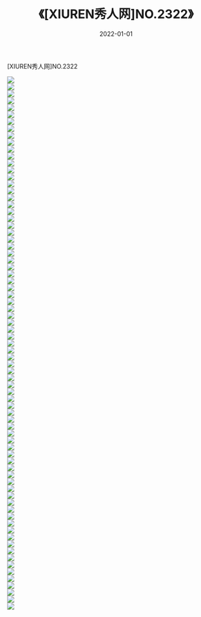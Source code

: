 ﻿---
layout: post
title:  《[XIUREN秀人网]NO.2322》
date:   2022-01-01
img: http://pic.660000.xyz/1:/秀人网/秀人网第03部分/[XIUREN秀人网]NO.2322/000.jpg
categories: [美女, 清纯, 唯美]
---

[XIUREN秀人网]NO.2322

 ![](http://pic.660000.xyz/1:/秀人网/秀人网第03部分/[XIUREN秀人网]NO.2322/001.jpg) <br>![](http://pic.660000.xyz/1:/秀人网/秀人网第03部分/[XIUREN秀人网]NO.2322/002.jpg) <br>![](http://pic.660000.xyz/1:/秀人网/秀人网第03部分/[XIUREN秀人网]NO.2322/003.jpg) <br>![](http://pic.660000.xyz/1:/秀人网/秀人网第03部分/[XIUREN秀人网]NO.2322/004.jpg) <br>![](http://pic.660000.xyz/1:/秀人网/秀人网第03部分/[XIUREN秀人网]NO.2322/005.jpg) <br>![](http://pic.660000.xyz/1:/秀人网/秀人网第03部分/[XIUREN秀人网]NO.2322/006.jpg) <br>![](http://pic.660000.xyz/1:/秀人网/秀人网第03部分/[XIUREN秀人网]NO.2322/007.jpg) <br>![](http://pic.660000.xyz/1:/秀人网/秀人网第03部分/[XIUREN秀人网]NO.2322/008.jpg) <br>![](http://pic.660000.xyz/1:/秀人网/秀人网第03部分/[XIUREN秀人网]NO.2322/009.jpg) <br>![](http://pic.660000.xyz/1:/秀人网/秀人网第03部分/[XIUREN秀人网]NO.2322/010.jpg) <br>![](http://pic.660000.xyz/1:/秀人网/秀人网第03部分/[XIUREN秀人网]NO.2322/011.jpg) <br>![](http://pic.660000.xyz/1:/秀人网/秀人网第03部分/[XIUREN秀人网]NO.2322/012.jpg) <br>![](http://pic.660000.xyz/1:/秀人网/秀人网第03部分/[XIUREN秀人网]NO.2322/013.jpg) <br>![](http://pic.660000.xyz/1:/秀人网/秀人网第03部分/[XIUREN秀人网]NO.2322/014.jpg) <br>![](http://pic.660000.xyz/1:/秀人网/秀人网第03部分/[XIUREN秀人网]NO.2322/015.jpg) <br>![](http://pic.660000.xyz/1:/秀人网/秀人网第03部分/[XIUREN秀人网]NO.2322/016.jpg) <br>![](http://pic.660000.xyz/1:/秀人网/秀人网第03部分/[XIUREN秀人网]NO.2322/017.jpg) <br>![](http://pic.660000.xyz/1:/秀人网/秀人网第03部分/[XIUREN秀人网]NO.2322/018.jpg) <br>![](http://pic.660000.xyz/1:/秀人网/秀人网第03部分/[XIUREN秀人网]NO.2322/019.jpg) <br>![](http://pic.660000.xyz/1:/秀人网/秀人网第03部分/[XIUREN秀人网]NO.2322/020.jpg) <br>![](http://pic.660000.xyz/1:/秀人网/秀人网第03部分/[XIUREN秀人网]NO.2322/021.jpg) <br>![](http://pic.660000.xyz/1:/秀人网/秀人网第03部分/[XIUREN秀人网]NO.2322/022.jpg) <br>![](http://pic.660000.xyz/1:/秀人网/秀人网第03部分/[XIUREN秀人网]NO.2322/023.jpg) <br>![](http://pic.660000.xyz/1:/秀人网/秀人网第03部分/[XIUREN秀人网]NO.2322/024.jpg) <br>![](http://pic.660000.xyz/1:/秀人网/秀人网第03部分/[XIUREN秀人网]NO.2322/025.jpg) <br>![](http://pic.660000.xyz/1:/秀人网/秀人网第03部分/[XIUREN秀人网]NO.2322/026.jpg) <br>![](http://pic.660000.xyz/1:/秀人网/秀人网第03部分/[XIUREN秀人网]NO.2322/027.jpg) <br>![](http://pic.660000.xyz/1:/秀人网/秀人网第03部分/[XIUREN秀人网]NO.2322/028.jpg) <br>![](http://pic.660000.xyz/1:/秀人网/秀人网第03部分/[XIUREN秀人网]NO.2322/029.jpg) <br>![](http://pic.660000.xyz/1:/秀人网/秀人网第03部分/[XIUREN秀人网]NO.2322/030.jpg) <br>![](http://pic.660000.xyz/1:/秀人网/秀人网第03部分/[XIUREN秀人网]NO.2322/031.jpg) <br>![](http://pic.660000.xyz/1:/秀人网/秀人网第03部分/[XIUREN秀人网]NO.2322/032.jpg) <br>![](http://pic.660000.xyz/1:/秀人网/秀人网第03部分/[XIUREN秀人网]NO.2322/033.jpg) <br>![](http://pic.660000.xyz/1:/秀人网/秀人网第03部分/[XIUREN秀人网]NO.2322/034.jpg) <br>![](http://pic.660000.xyz/1:/秀人网/秀人网第03部分/[XIUREN秀人网]NO.2322/035.jpg) <br>![](http://pic.660000.xyz/1:/秀人网/秀人网第03部分/[XIUREN秀人网]NO.2322/036.jpg) <br>![](http://pic.660000.xyz/1:/秀人网/秀人网第03部分/[XIUREN秀人网]NO.2322/037.jpg) <br>![](http://pic.660000.xyz/1:/秀人网/秀人网第03部分/[XIUREN秀人网]NO.2322/038.jpg) <br>![](http://pic.660000.xyz/1:/秀人网/秀人网第03部分/[XIUREN秀人网]NO.2322/039.jpg) <br>![](http://pic.660000.xyz/1:/秀人网/秀人网第03部分/[XIUREN秀人网]NO.2322/040.jpg) <br>![](http://pic.660000.xyz/1:/秀人网/秀人网第03部分/[XIUREN秀人网]NO.2322/041.jpg) <br>![](http://pic.660000.xyz/1:/秀人网/秀人网第03部分/[XIUREN秀人网]NO.2322/042.jpg) <br>![](http://pic.660000.xyz/1:/秀人网/秀人网第03部分/[XIUREN秀人网]NO.2322/043.jpg) <br>![](http://pic.660000.xyz/1:/秀人网/秀人网第03部分/[XIUREN秀人网]NO.2322/044.jpg) <br>![](http://pic.660000.xyz/1:/秀人网/秀人网第03部分/[XIUREN秀人网]NO.2322/045.jpg) <br>![](http://pic.660000.xyz/1:/秀人网/秀人网第03部分/[XIUREN秀人网]NO.2322/046.jpg) <br>![](http://pic.660000.xyz/1:/秀人网/秀人网第03部分/[XIUREN秀人网]NO.2322/047.jpg) <br>![](http://pic.660000.xyz/1:/秀人网/秀人网第03部分/[XIUREN秀人网]NO.2322/048.jpg) <br>![](http://pic.660000.xyz/1:/秀人网/秀人网第03部分/[XIUREN秀人网]NO.2322/049.jpg) <br>![](http://pic.660000.xyz/1:/秀人网/秀人网第03部分/[XIUREN秀人网]NO.2322/050.jpg) <br>![](http://pic.660000.xyz/1:/秀人网/秀人网第03部分/[XIUREN秀人网]NO.2322/051.jpg) <br>![](http://pic.660000.xyz/1:/秀人网/秀人网第03部分/[XIUREN秀人网]NO.2322/052.jpg) <br>![](http://pic.660000.xyz/1:/秀人网/秀人网第03部分/[XIUREN秀人网]NO.2322/053.jpg) <br>![](http://pic.660000.xyz/1:/秀人网/秀人网第03部分/[XIUREN秀人网]NO.2322/054.jpg) <br>![](http://pic.660000.xyz/1:/秀人网/秀人网第03部分/[XIUREN秀人网]NO.2322/055.jpg) <br>![](http://pic.660000.xyz/1:/秀人网/秀人网第03部分/[XIUREN秀人网]NO.2322/056.jpg) <br>![](http://pic.660000.xyz/1:/秀人网/秀人网第03部分/[XIUREN秀人网]NO.2322/057.jpg) <br>![](http://pic.660000.xyz/1:/秀人网/秀人网第03部分/[XIUREN秀人网]NO.2322/058.jpg) <br>![](http://pic.660000.xyz/1:/秀人网/秀人网第03部分/[XIUREN秀人网]NO.2322/059.jpg) <br>![](http://pic.660000.xyz/1:/秀人网/秀人网第03部分/[XIUREN秀人网]NO.2322/060.jpg) <br>![](http://pic.660000.xyz/1:/秀人网/秀人网第03部分/[XIUREN秀人网]NO.2322/061.jpg) <br>![](http://pic.660000.xyz/1:/秀人网/秀人网第03部分/[XIUREN秀人网]NO.2322/062.jpg) <br>![](http://pic.660000.xyz/1:/秀人网/秀人网第03部分/[XIUREN秀人网]NO.2322/063.jpg) <br>![](http://pic.660000.xyz/1:/秀人网/秀人网第03部分/[XIUREN秀人网]NO.2322/064.jpg) <br>![](http://pic.660000.xyz/1:/秀人网/秀人网第03部分/[XIUREN秀人网]NO.2322/065.jpg) <br>![](http://pic.660000.xyz/1:/秀人网/秀人网第03部分/[XIUREN秀人网]NO.2322/066.jpg) <br>![](http://pic.660000.xyz/1:/秀人网/秀人网第03部分/[XIUREN秀人网]NO.2322/067.jpg) <br>![](http://pic.660000.xyz/1:/秀人网/秀人网第03部分/[XIUREN秀人网]NO.2322/068.jpg) <br>![](http://pic.660000.xyz/1:/秀人网/秀人网第03部分/[XIUREN秀人网]NO.2322/069.jpg) <br>![](http://pic.660000.xyz/1:/秀人网/秀人网第03部分/[XIUREN秀人网]NO.2322/070.jpg) <br>![](http://pic.660000.xyz/1:/秀人网/秀人网第03部分/[XIUREN秀人网]NO.2322/071.jpg) <br>![](http://pic.660000.xyz/1:/秀人网/秀人网第03部分/[XIUREN秀人网]NO.2322/072.jpg) <br>![](http://pic.660000.xyz/1:/秀人网/秀人网第03部分/[XIUREN秀人网]NO.2322/073.jpg) <br>![](http://pic.660000.xyz/1:/秀人网/秀人网第03部分/[XIUREN秀人网]NO.2322/074.jpg) <br>![](http://pic.660000.xyz/1:/秀人网/秀人网第03部分/[XIUREN秀人网]NO.2322/075.jpg) <br>![](http://pic.660000.xyz/1:/秀人网/秀人网第03部分/[XIUREN秀人网]NO.2322/076.jpg) <br>![](http://pic.660000.xyz/1:/秀人网/秀人网第03部分/[XIUREN秀人网]NO.2322/077.jpg) <br>